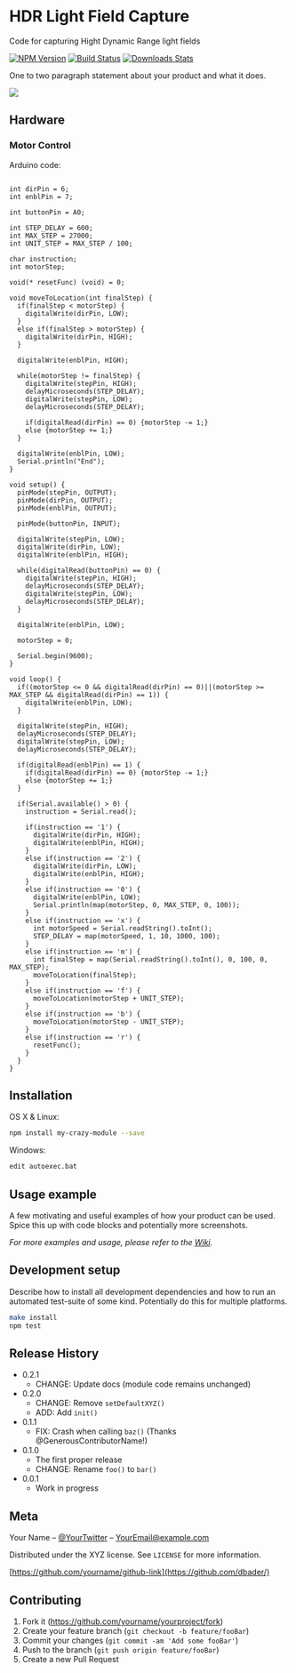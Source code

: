 # HDR Light Field Capture
Code for capturing Hight Dynamic Range light fields

[![NPM Version][npm-image]][npm-url]
[![Build Status][travis-image]][travis-url]
[![Downloads Stats][npm-downloads]][npm-url]

One to two paragraph statement about your product and what it does.

![](header.png)

## Hardware
### Motor Control
Arduino code:

```int stepPin = 5;

int dirPin = 6;
int enblPin = 7;

int buttonPin = A0;

int STEP_DELAY = 600;
int MAX_STEP = 27000;
int UNIT_STEP = MAX_STEP / 100;

char instruction;
int motorStep;

void(* resetFunc) (void) = 0;

void moveToLocation(int finalStep) {
  if(finalStep < motorStep) {
    digitalWrite(dirPin, LOW);
  }
  else if(finalStep > motorStep) {
    digitalWrite(dirPin, HIGH);
  }

  digitalWrite(enblPin, HIGH);

  while(motorStep != finalStep) {
    digitalWrite(stepPin, HIGH);
    delayMicroseconds(STEP_DELAY);
    digitalWrite(stepPin, LOW);
    delayMicroseconds(STEP_DELAY);

    if(digitalRead(dirPin) == 0) {motorStep -= 1;}
    else {motorStep += 1;}
  }

  digitalWrite(enblPin, LOW);
  Serial.println("End");
}

void setup() {
  pinMode(stepPin, OUTPUT);
  pinMode(dirPin, OUTPUT);
  pinMode(enblPin, OUTPUT);

  pinMode(buttonPin, INPUT);
  
  digitalWrite(stepPin, LOW);
  digitalWrite(dirPin, LOW);
  digitalWrite(enblPin, HIGH);

  while(digitalRead(buttonPin) == 0) {
    digitalWrite(stepPin, HIGH);
    delayMicroseconds(STEP_DELAY);
    digitalWrite(stepPin, LOW);
    delayMicroseconds(STEP_DELAY);
  }

  digitalWrite(enblPin, LOW);

  motorStep = 0;
  
  Serial.begin(9600);
}

void loop() {
  if((motorStep <= 0 && digitalRead(dirPin) == 0)||(motorStep >= MAX_STEP && digitalRead(dirPin) == 1)) {
    digitalWrite(enblPin, LOW);
  }
  
  digitalWrite(stepPin, HIGH);
  delayMicroseconds(STEP_DELAY);
  digitalWrite(stepPin, LOW);
  delayMicroseconds(STEP_DELAY);

  if(digitalRead(enblPin) == 1) {
    if(digitalRead(dirPin) == 0) {motorStep -= 1;}
    else {motorStep += 1;}
  }
   
  if(Serial.available() > 0) {
    instruction = Serial.read();

    if(instruction == '1') {
      digitalWrite(dirPin, HIGH);
      digitalWrite(enblPin, HIGH);
    }
    else if(instruction == '2') {
      digitalWrite(dirPin, LOW);
      digitalWrite(enblPin, HIGH);
    }
    else if(instruction == '0') {
      digitalWrite(enblPin, LOW);
      Serial.println(map(motorStep, 0, MAX_STEP, 0, 100));
    }
    else if(instruction == 'x') {
      int motorSpeed = Serial.readString().toInt();
      STEP_DELAY = map(motorSpeed, 1, 10, 1000, 100);
    }
    else if(instruction == 'm') {
      int finalStep = map(Serial.readString().toInt(), 0, 100, 0, MAX_STEP);
      moveToLocation(finalStep);
    }
    else if(instruction == 'f') {
      moveToLocation(motorStep + UNIT_STEP);
    }
    else if(instruction == 'b') {
      moveToLocation(motorStep - UNIT_STEP);
    }
    else if(instruction == 'r') {
      resetFunc();
    }
  }
}
```

## Installation

OS X & Linux:

```sh
npm install my-crazy-module --save
```

Windows:

```sh
edit autoexec.bat
```

## Usage example

A few motivating and useful examples of how your product can be used. Spice this up with code blocks and potentially more screenshots.

_For more examples and usage, please refer to the [Wiki][wiki]._

## Development setup

Describe how to install all development dependencies and how to run an automated test-suite of some kind. Potentially do this for multiple platforms.

```sh
make install
npm test
```

## Release History

* 0.2.1
    * CHANGE: Update docs (module code remains unchanged)
* 0.2.0
    * CHANGE: Remove `setDefaultXYZ()`
    * ADD: Add `init()`
* 0.1.1
    * FIX: Crash when calling `baz()` (Thanks @GenerousContributorName!)
* 0.1.0
    * The first proper release
    * CHANGE: Rename `foo()` to `bar()`
* 0.0.1
    * Work in progress

## Meta

Your Name – [@YourTwitter](https://twitter.com/dbader_org) – YourEmail@example.com

Distributed under the XYZ license. See ``LICENSE`` for more information.

[https://github.com/yourname/github-link](https://github.com/dbader/)

## Contributing

1. Fork it (<https://github.com/yourname/yourproject/fork>)
2. Create your feature branch (`git checkout -b feature/fooBar`)
3. Commit your changes (`git commit -am 'Add some fooBar'`)
4. Push to the branch (`git push origin feature/fooBar`)
5. Create a new Pull Request

<!-- Markdown link & img dfn's -->
[npm-image]: https://img.shields.io/npm/v/datadog-metrics.svg?style=flat-square
[npm-url]: https://npmjs.org/package/datadog-metrics
[npm-downloads]: https://img.shields.io/npm/dm/datadog-metrics.svg?style=flat-square
[travis-image]: https://img.shields.io/travis/dbader/node-datadog-metrics/master.svg?style=flat-square
[travis-url]: https://travis-ci.org/dbader/node-datadog-metrics
[wiki]: https://github.com/yourname/yourproject/wiki